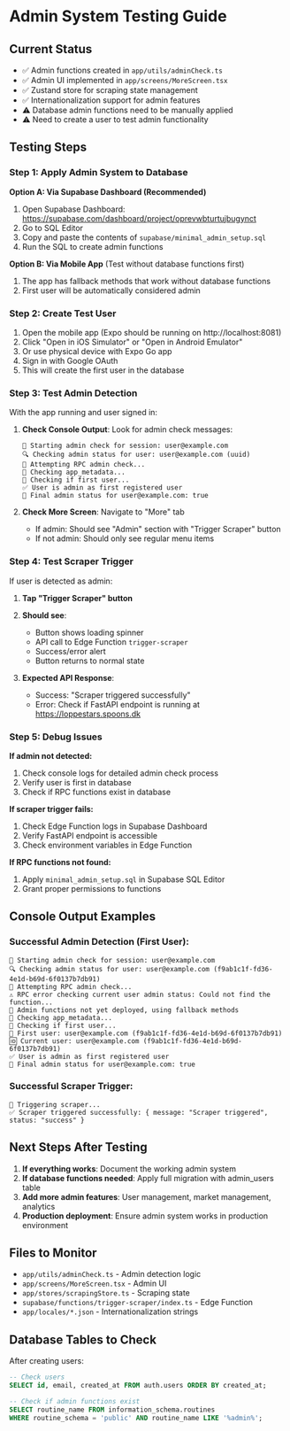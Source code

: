 # Admin System Testing Guide

## Current Status
- ✅ Admin functions created in `app/utils/adminCheck.ts`
- ✅ Admin UI implemented in `app/screens/MoreScreen.tsx`
- ✅ Zustand store for scraping state management
- ✅ Internationalization support for admin features
- ⚠️  Database admin functions need to be manually applied
- ⚠️  Need to create a user to test admin functionality

## Testing Steps

### Step 1: Apply Admin System to Database

**Option A: Via Supabase Dashboard (Recommended)**
1. Open Supabase Dashboard: https://supabase.com/dashboard/project/oprevwbturtujbugynct
2. Go to SQL Editor
3. Copy and paste the contents of `supabase/minimal_admin_setup.sql`
4. Run the SQL to create admin functions

**Option B: Via Mobile App** (Test without database functions first)
1. The app has fallback methods that work without database functions
2. First user will be automatically considered admin

### Step 2: Create Test User

1. Open the mobile app (Expo should be running on http://localhost:8081)
2. Click "Open in iOS Simulator" or "Open in Android Emulator"
3. Or use physical device with Expo Go app
4. Sign in with Google OAuth
5. This will create the first user in the database

### Step 3: Test Admin Detection

With the app running and user signed in:

1. **Check Console Output**: Look for admin check messages:
   ```
   🔄 Starting admin check for session: user@example.com
   🔍 Checking admin status for user: user@example.com (uuid)
   🔗 Attempting RPC admin check...
   🔗 Checking app_metadata...
   🔗 Checking if first user...
   ✅ User is admin as first registered user
   🔐 Final admin status for user@example.com: true
   ```

2. **Check More Screen**: Navigate to "More" tab
   - If admin: Should see "Admin" section with "Trigger Scraper" button
   - If not admin: Should only see regular menu items

### Step 4: Test Scraper Trigger

If user is detected as admin:

1. **Tap "Trigger Scraper" button**
2. **Should see**:
   - Button shows loading spinner
   - API call to Edge Function `trigger-scraper`
   - Success/error alert
   - Button returns to normal state

3. **Expected API Response**:
   - Success: "Scraper triggered successfully"
   - Error: Check if FastAPI endpoint is running at https://loppestars.spoons.dk

### Step 5: Debug Issues

**If admin not detected:**
1. Check console logs for detailed admin check process
2. Verify user is first in database
3. Check if RPC functions exist in database

**If scraper trigger fails:**
1. Check Edge Function logs in Supabase Dashboard
2. Verify FastAPI endpoint is accessible
3. Check environment variables in Edge Function

**If RPC functions not found:**
1. Apply `minimal_admin_setup.sql` in Supabase SQL Editor
2. Grant proper permissions to functions

## Console Output Examples

### Successful Admin Detection (First User):
```
🔄 Starting admin check for session: user@example.com
🔍 Checking admin status for user: user@example.com (f9ab1c1f-fd36-4e1d-b69d-6f0137b7db91)
🔗 Attempting RPC admin check...
⚠️ RPC error checking current user admin status: Could not find the function...
📝 Admin functions not yet deployed, using fallback methods
🔗 Checking app_metadata...
🔗 Checking if first user...
👤 First user: user@example.com (f9ab1c1f-fd36-4e1d-b69d-6f0137b7db91)
🆔 Current user: user@example.com (f9ab1c1f-fd36-4e1d-b69d-6f0137b7db91)
✅ User is admin as first registered user
🔐 Final admin status for user@example.com: true
```

### Successful Scraper Trigger:
```
🔄 Triggering scraper...
✅ Scraper triggered successfully: { message: "Scraper triggered", status: "success" }
```

## Next Steps After Testing

1. **If everything works**: Document the working admin system
2. **If database functions needed**: Apply full migration with admin_users table
3. **Add more admin features**: User management, market management, analytics
4. **Production deployment**: Ensure admin system works in production environment

## Files to Monitor

- `app/utils/adminCheck.ts` - Admin detection logic
- `app/screens/MoreScreen.tsx` - Admin UI
- `app/stores/scrapingStore.ts` - Scraping state
- `supabase/functions/trigger-scraper/index.ts` - Edge Function
- `app/locales/*.json` - Internationalization strings

## Database Tables to Check

After creating users:
```sql
-- Check users
SELECT id, email, created_at FROM auth.users ORDER BY created_at;

-- Check if admin functions exist
SELECT routine_name FROM information_schema.routines 
WHERE routine_schema = 'public' AND routine_name LIKE '%admin%';
```